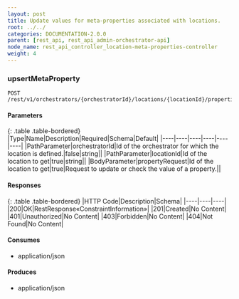 ```yaml
---
layout: post
title: Update values for meta-properties associated with locations.
root: ../../
categories: DOCUMENTATION-2.0.0
parent: [rest_api, rest_api_admin-orchestrator-api]
node_name: rest_api_controller_location-meta-properties-controller
weight: 4
---
```


### upsertMetaProperty
```
POST /rest/v1/orchestrators/{orchestratorId}/locations/{locationId}/properties
```

#### Parameters

{: .table .table-bordered}
|Type|Name|Description|Required|Schema|Default|
|----|----|----|----|----|----|
|PathParameter|orchestratorId|Id of the orchestrator for which the location is defined.|false|string||
|PathParameter|locationId|Id of the location to get|true|string||
|BodyParameter|propertyRequest|Id of the location to get|true|Request to update or check the value of a property.||


#### Responses

{: .table .table-bordered}
|HTTP Code|Description|Schema|
|----|----|----|
|200|OK|RestResponse«ConstraintInformation»|
|201|Created|No Content|
|401|Unauthorized|No Content|
|403|Forbidden|No Content|
|404|Not Found|No Content|


#### Consumes

* application/json

#### Produces

* application/json

